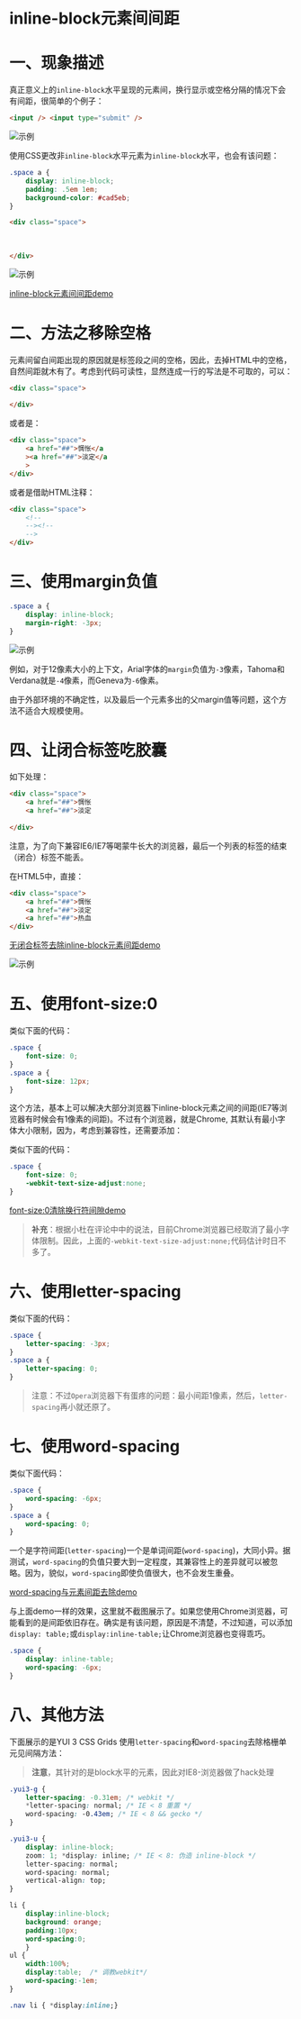 # inline-block元素间间距

# 一、现象描述

真正意义上的`inline-block`水平呈现的元素间，换行显示或空格分隔的情况下会有间距，很简单的个例子：

```html
<input /> <input type="submit" />
```

![示例](/notes/assets/css/2012-04-24_162919.png)

使用CSS更改非`inline-block`水平元素为`inline-block`水平，也会有该问题：

```css
.space a {
    display: inline-block;
    padding: .5em 1em;
    background-color: #cad5eb;
}
```

```html
<div class="space">
    
    
    
</div>
```

![示例](/notes/assets/css/2012-04-24_163352.png)

[inline-block元素间间距demo](http://www.zhangxinxu.com/study/201204/inline-block-space-example.html)

# 二、方法之移除空格

元素间留白间距出现的原因就是标签段之间的空格，因此，去掉HTML中的空格，自然间距就木有了。考虑到代码可读性，显然连成一行的写法是不可取的，可以：

```html
<div class="space">
    
</div>
```

或者是：

```html
<div class="space">
    <a href="##">惆怅</a
    ><a href="##">淡定</a
    >
</div>
```

或者是借助HTML注释：

```html
<div class="space">
    <!--
    --><!--
    -->
</div>
```

# 三、使用margin负值

```css
.space a {
    display: inline-block;
    margin-right: -3px;
}
```

![示例](/notes/assets/css/2012-04-24_205406.png)

例如，对于12像素大小的上下文，Arial字体的`margin`负值为`-3`像素，Tahoma和Verdana就是`-4`像素，而Geneva为`-6`像素。

由于外部环境的不确定性，以及最后一个元素多出的父margin值等问题，这个方法不适合大规模使用。

# 四、让闭合标签吃胶囊

如下处理：

```html
<div class="space">
    <a href="##">惆怅
    <a href="##">淡定
    
</div>
```

注意，为了向下兼容IE6/IE7等喝蒙牛长大的浏览器，最后一个列表的标签的结束（闭合）标签不能丢。

在HTML5中，直接：

```html
<div class="space">
    <a href="##">惆怅
    <a href="##">淡定
    <a href="##">热血
</div>
```

[无闭合标签去除inline-block元素间距demo](http://www.zhangxinxu.com/study/201204/inline-block-space-skip-close-tag.html)

![示例](/notes/assets/css/2012-04-24_211852.png)

# 五、使用font-size:0

类似下面的代码：

```css
.space {
    font-size: 0;
}
.space a {
    font-size: 12px;
}
```

这个方法，基本上可以解决大部分浏览器下inline-block元素之间的间距(IE7等浏览器有时候会有1像素的间距)。不过有个浏览器，就是Chrome, 其默认有最小字体大小限制，因为，考虑到兼容性，还需要添加：

类似下面的代码：

```css
.space {
    font-size: 0;
    -webkit-text-size-adjust:none;
}
```

[font-size:0清除换行符间隙demo](http://www.zhangxinxu.com/study/201011/img-font-size-clear-blank.html)

> **补充**：根据小杜在评论中中的说法，目前Chrome浏览器已经取消了最小字体限制。因此，上面的`-webkit-text-size-adjust:none;`代码估计时日不多了。

# 六、使用letter-spacing

类似下面的代码：

```css
.space {
    letter-spacing: -3px;
}
.space a {
    letter-spacing: 0;
}
```

> 注意：不过`Opera`浏览器下有蛋疼的问题：最小间距1像素，然后，`letter-spacing`再小就还原了。

# 七、使用word-spacing

类似下面代码：

```css
.space {
    word-spacing: -6px;
}
.space a {
    word-spacing: 0;
}
```

一个是字符间距(`letter-spacing`)一个是单词间距(`word-spacing`)，大同小异。据测试，`word-spacing`的负值只要大到一定程度，其兼容性上的差异就可以被忽略。因为，貌似，`word-spacing`即使负值很大，也不会发生重叠。

[word-spacing与元素间距去除demo](http://www.zhangxinxu.com/study/201204/inline-block-space-word-spacing.html)

与上面demo一样的效果，这里就不截图展示了。如果您使用Chrome浏览器，可能看到的是间距依旧存在。确实是有该问题，原因是不清楚，不过知道，可以添加`display: table;`或`display:inline-table;`让Chrome浏览器也变得乖巧。

```css
.space {
    display: inline-table;
    word-spacing: -6px;
}
```

# 八、其他方法

下面展示的是YUI 3 CSS Grids 使用`letter-spacing`和`word-spacing`去除格栅单元见间隔方法：

> **注意**，其针对的是block水平的元素，因此对IE8-浏览器做了hack处理

```css
.yui3-g {
    letter-spacing: -0.31em; /* webkit */
    *letter-spacing: normal; /* IE < 8 重置 */
    word-spacing: -0.43em; /* IE < 8 && gecko */
}

.yui3-u {
    display: inline-block;
    zoom: 1; *display: inline; /* IE < 8: 伪造 inline-block */
    letter-spacing: normal;
    word-spacing: normal;
    vertical-align: top;
}
```

```css
li {
    display:inline-block;
    background: orange;
    padding:10px;
    word-spacing:0;
    }
ul {
    width:100%;
    display:table;  /* 调教webkit*/
    word-spacing:-1em;
}

.nav li { *display:inline;}
```